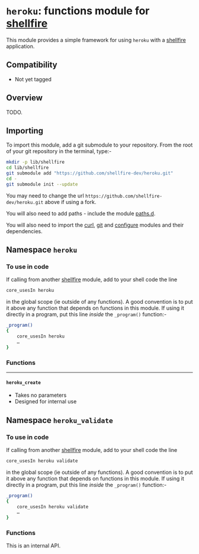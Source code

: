 # `heroku`: functions module for [shellfire]

This module provides a simple framework for using `heroku` with a [shellfire] application.

## Compatibility

* Not yet tagged

## Overview

TODO.

## Importing

To import this module, add a git submodule to your repository. From the root of your git repository in the terminal, type:-
```bash
mkdir -p lib/shellfire
cd lib/shellfire
git submodule add "https://github.com/shellfire-dev/heroku.git"
cd -
git submodule init --update
```

You may need to change the url `https://github.com/shellfire-dev/heroku.git` above if using a fork.

You will also need to add paths - include the module [paths.d].

You will also need to import the [curl], [git] and [configure] modules and their dependencies.


## Namespace `heroku`

### To use in code

If calling from another [shellfire] module, add to your shell code the line
```bash
core_usesIn heroku
```
in the global scope (ie outside of any functions). A good convention is to put it above any function that depends on functions in this module. If using it directly in a program, put this line _inside_ the `_program()` function:-

```bash
_program()
{
	core_usesIn heroku
	…
}
```

### Functions

***
#### `heroku_create`

* Takes no parameters
* Designed for internal use

## Namespace `heroku_validate`

### To use in code

If calling from another [shellfire] module, add to your shell code the line
```bash
core_usesIn heroku validate
```
in the global scope (ie outside of any functions). A good convention is to put it above any function that depends on functions in this module. If using it directly in a program, put this line _inside_ the `_program()` function:-

```bash
_program()
{
	core_usesIn heroku validate
	…
}
```

### Functions

This is an internal API.


[swaddle]: https://github.com/raphaelcohn/swaddle "Swaddle homepage"
[shellfire]: https://github.com/shellfire-dev "shellfire homepage"
[core]: https://github.com/shellfire-dev/core "shellfire core module homepage"
[paths.d]: https://github.com/shellfire-dev/paths.d "paths.d shellfire module homepage"
[curl]: https://github.com/shellfire-dev/curl "curl shellfire module homepage"
[git]: https://github.com/shellfire-dev/git "git shellfire module homepage"
[configure]: https://github.com/shellfire-dev/configure "configure shellfire module homepage"
